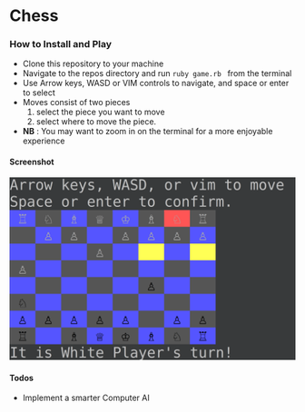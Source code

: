 # Chess

### How to Install and Play

* Clone this repository to your machine
* Navigate to the repos directory and run  `ruby game.rb ` from the terminal
* Use Arrow keys, WASD or VIM controls to navigate, and space or enter to select 
* Moves consist of two pieces
    1) select the piece you want to move 
    2) select where to move the piece.
* **NB** : You may want to zoom in on the terminal for a more enjoyable experience

#### Screenshot
![game screenshot](./screenshot.png)

#### Todos
* Implement a smarter Computer AI